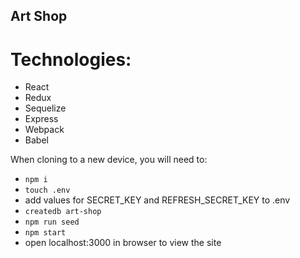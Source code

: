 ## Art Shop

# Technologies:

- React
- Redux
- Sequelize
- Express
- Webpack
- Babel

When cloning to a new device, you will need to:

- `npm i`
- `touch .env`
- add values for SECRET_KEY and REFRESH_SECRET_KEY to .env
- `createdb art-shop`
- `npm run seed`
- `npm start`
- open localhost:3000 in browser to view the site
